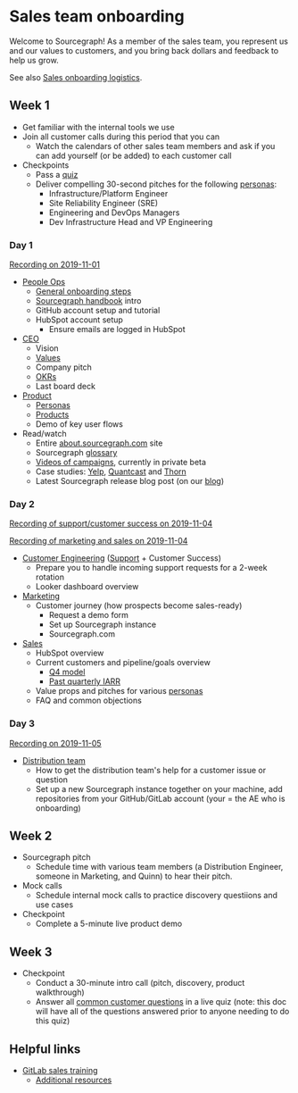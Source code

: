 # Sales team onboarding

Welcome to Sourcegraph! As a member of the sales team, you represent us and our values to customers, and you bring back dollars and feedback to help us grow.

See also [Sales onboarding logistics](https://docs.google.com/document/d/1un9fFPCBtcyWQSJtorUz20zI5LJGMTpdmmTomE9ndEM/edit).

## Week 1

- Get familiar with the internal tools we use
- Join all customer calls during this period that you can
  - Watch the calendars of other sales team members and ask if you can add yourself (or be added) to each customer call
- Checkpoints
  - Pass a [quiz](quiz.md)
  - Deliver compelling 30-second pitches for the following [personas](../../product/personas.md):
     - Infrastructure/Platform Engineer
     - Site Reliability Engineer (SRE)
     - Engineering and DevOps Managers
     - Dev Infrastructure Head and VP Engineering

### Day 1

[Recording on 2019-11-01](https://zoom.us/recording/play/m6olRsgG3vWpZ6ZJYg1FJr1RKeAPoUnsE4lvelSrs64_N-7AZ1QTSJ0eb8WXXSXk)

- [People Ops](../../people-ops/index.md)
  - [General onboarding steps](../../people-ops/onboarding/index.md#for-all-new-teammates)
  - [Sourcegraph handbook](../../index.md) intro
  - GitHub account setup and tutorial
  - HubSpot account setup
    - Ensure emails are logged in HubSpot
- [CEO](../../ceo/index.md)
  - Vision
  - [Values](../../../company/values.md)
  - Company pitch
  - [OKRs](../../../company/okrs/index.md)
  - Last board deck
- [Product](../../product/index.md)
  - [Personas](../../product/personas.md)
  - [Products](https://about.sourcegraph.com/product)
  - Demo of key user flows
- Read/watch
  - Entire [about.sourcegraph.com](https://about.sourcegraph.com) site
  - Sourcegraph [glossary](https://sourcegraph.com/github.com/sourcegraph/sourcegraph/-/blob/enterprise/docs/glossary.md)
  - [Videos of campaigns](https://about.sourcegraph.com/product/code-change-management), currently in private beta
  - Case studies: [Yelp](https://engineeringblog.yelp.com/2019/11/winning-the-hackathon-with-sourcegraph.html), [Quantcast](https://about.sourcegraph.com/case-studies/quantcast/) and [Thorn](https://about.sourcegraph.com/case-studies/we-are-thorn/)
  - Latest Sourcegraph release blog post (on our [blog](https://about.sourcegraph.com/blog))

### Day 2

[Recording of support/customer success on 2019-11-04](https://zoom.us/recording/play/bqS56zE1aP2A6t7reCnIG1KwsreU7wsmf0gqvZ8gOcug6HlYLpeO8uoknAMnNqX8?continueMode=true)

[Recording of marketing and sales on 2019-11-04](https://zoom.us/recording/share/rGJPF_xL7GvD5Sp8dMK4JM__SQQ2koOIhPfvtNcqO8iwIumekTziMw)

- [Customer Engineering](../../ce/index.md) ([Support](../../ce/support.md) + Customer Success)
  - Prepare you to handle incoming support requests for a 2-week rotation
  - Looker dashboard overview
- [Marketing](../../marketing/index.md)
  - Customer journey (how prospects become sales-ready)
     - Request a demo form
     - Set up Sourcegraph instance
     - Sourcegraph.com
- [Sales](index.md)
  - HubSpot overview
  - Current customers and pipeline/goals overview
     - [Q4 model](https://docs.google.com/spreadsheets/d/1Ao3Nqw6gH3yAuZtICV3xo35kKKnI9oKXnvPuTQ0Fh9c/edit#gid=665660264)
     - [Past quarterly IARR](https://docs.google.com/presentation/d/1I2nhK_2uz0o8jiBqajzdTPHcy9Hnl9n1LROo1ZlJW-Q/edit#slide=id.g41cb4d21db_0_0)
  - Value props and pitches for various [personas](../../product/personas.md)
  - FAQ and common objections

### Day 3

[Recording on 2019-11-05](https://zoom.us/recording/share/sDmmVSjAPAZzJP95_T6wBqtWlE7idELyZhkURe2hMvSwIumekTziMw)

- [Distribution team](../../engineering/distribution/index.md)
  - How to get the distribution team's help for a customer issue or question
  - Set up a new Sourcegraph instance together on your machine, add repositories from your GitHub/GitLab account (your = the AE who is onboarding)


## Week 2

- Sourcegraph pitch
  - Schedule time with various team members (a Distribution Engineer, someone in Marketing, and Quinn) to hear their pitch.
- Mock calls
  - Schedule internal mock calls to practice discovery questiions and use cases
- Checkpoint
  - Complete a 5-minute live product demo

## Week 3

- Checkpoint
  - Conduct a 30-minute intro call (pitch, discovery, product walkthrough)
  - Answer all [common customer questions](../common_customer_questions.md) in a live quiz (note: this doc will have all of the questions answered prior to anyone needing to do this quiz)


## Helpful links

- [GitLab sales training](https://about.gitlab.com/handbook/sales/training/)
  - [Additional resources](https://about.gitlab.com/handbook/sales/training/additional-resources/)
